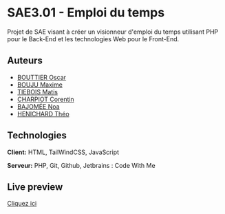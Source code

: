 # SAE3.01 - Emploi du temps

Projet de SAE visant à créer un visionneur d'emploi du temps utilisant PHP pour le Back-End et les technologies Web pour le Front-End.
## Auteurs

- [BOUTTIER Oscar](https://www.github.com/Curiosow)
- [BOUJU Maxime](https://www.github.com/BoujuMaxime)
- [TIEBOIS Matis](https://www.github.com/MatisT05)
- [CHARPIOT Corentin](https://www.github.com/CorentinChr)
- [BAJOMÉE Noa](https://www.github.com/NoaBaj)
- [HENICHARD Théo](https://www.github.com/TheoHenichard)

## Technologies

**Client:** HTML, TailWindCSS, JavaScript

**Serveur:** PHP, Git, Github, Jetbrains : Code With Me

## Live preview
[Cliquez ici](http://87.106.121.50/Dashboard.php)
